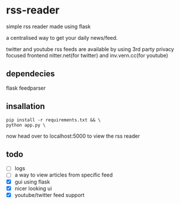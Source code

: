 # rss-reader

simple rss reader made using flask

a centralised way to get your daily news/feed.


twitter and youtube rss feeds are available by using 3rd party privacy focused frontend nitter.net(for twitter) and inv.vern.cc(for youtube)

## dependecies

flask
feedparser

## insallation

```
pip install -r requirements.txt && \
python app.py \
```

now head over to localhost:5000 to view the rss reader

## todo

- [ ] logs
- [ ] a way to view articles from specific feed
- [x] gui using flask
- [x] nicer looking ui 
- [x] youtube/twitter feed support
